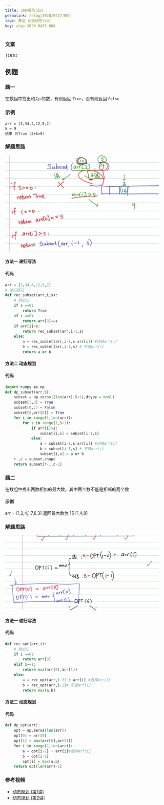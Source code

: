 ```yaml
---
title: 动态规范(dp)
permalink: /alog/2020/0427/004
tags: 算法 动态规范(dp)
key: algo-2020-0427-004
---
```

### 文案
TODO


## 例题
### 题一  
在数组中找出和为s的数，有则返回 `True`，没有则返回 `False`
### 示例
```
arr = [3,34,4,12,5,2]
k = 9
结果 为True (4+5=9)
```

### 解题思路

![pic1](/assets/images/algo/0427/Jietu20200427-161932@2x.jpg)

#### 方法一 递归写法
#### 代码
```python
arr = [3,34,4,12,5,2]
# 递归写法
def rec_subset(arr,i,s):
    # 找出口
    if s ==0:
        return True
    if i ==0:
        return arr[0]==s
    if arr[i]>s:
        return rec_subset(arr,i-1,s)
    else:
        a = rec_subset(arr,i-1,s-arr[i]) #选择arr[i]
        b = rec_subset(arr,i-1,s) # 不选arr[i]
        return a or b
```

#### 方法二 动态规划
#### 代码
```python
import numpy as np
def dp_subset(arr,S):
    subset = np.zeros((len(arr),S+1),dtype = bool)
    subset[:,0] = True
    subset[0,:] = False
    subset[0,arr[0]] = True
    for i in range(1,len(arr)):
        for s in range(1,S+1):
            if arr[i]>s:
                subset[i,s] = subset[i-1,s]
            else:
                a = subset[i-1,s-arr[i]] #选择arr[i]
                b = subset[i-1,s] # 不选arr[i]
                subset[i,s] = a or b
    r ,c = subset.shape
    return subset[r-1,c-1]
```


### 题二
在数组中找出两数相加的最大数，其中两个数不能是相邻的两个数

#### 示例
arr = [1,2,4,1,7,8,3]
返回最大数为 15 [1,4,8]

### 解题思路

![pic2](/assets/images/algo/0427/Jietu20200427-165758@2x.jpg)

#### 方法一 递归写法
#### 代码
```python
def rec_opt(arr,i):
    # 找出口
    if i ==0:
        return arr[0]
    elif i==1:
        return max(arr[0],arr[1])
    else:
        a = rec_opt(arr,i-2) + arr[i] #选择arr[i]
        b = rec_opt(arr,i-1)# 不选arr[i]
        return max(a,b)
```

#### 方法二 动态规划
#### 代码
```python
def dp_opt(arr):
    opt = np.zeros(len(arr))
    opt[0] = arr[0]
    opt[1] = max(arr[0],arr[1])
    for i in range(2,len(arr)):
        a = opt[i-2] + arr[i]#选择arr[i]
        b = opt[i-1]
        opt[i] = max(a,b)
    return opt[len(arr)-1]
```

### 参考视频

- [动态规划 (第1讲)](https://www.bilibili.com/video/BVc18x411V7fm)
- [动态规划 (第2讲)](https://www.bilibili.com/video/BV12W411v7rd/?spm_id_from=333.788.videocard.0)
